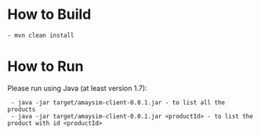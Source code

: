 # How to Build
	- mvn clean install


# How to Run

Please run using Java (at least version 1.7):

	 - java -jar target/amaysim-client-0.0.1.jar - to list all the products
	 - java -jar target/amaysim-client-0.0.1.jar <productId> - to list the product with id <productId>

